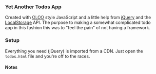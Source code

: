 ### Yet Another Todos App

Created with [OLOO](https://github.com/getify/You-Dont-Know-JS/blob/master/this%20&%20object%20prototypes/ch6.md#delegation-theory) style JavaScript and a little help from [jQuery](https://jquery.com/) and the [LocalStorage](https://developer.mozilla.org/en-US/docs/Web/API/Window/localStorage) API. The purpose to making a somewhat complicated todo app in this fashion this was to "feel the pain" of not having a framework.

### Setup

Everything you need (jQuery) is imported from a CDN. Just open the `todos.html` file and you're off to the races.

#### Notes
